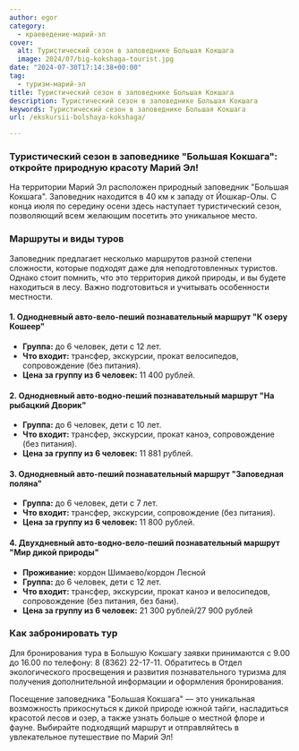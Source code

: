 ```yaml
---
author: egor
category:
  - краеведение-марий-эл
cover:
  alt: Туристический сезон в заповеднике Большая Кокшага
  image: 2024/07/big-kokshaga-tourist.jpg
date: "2024-07-30T17:14:38+00:00"
tag:
  - туризм-марий-эл
title: Туристический сезон в заповеднике Большая Кокшага
description: Туристический сезон в заповеднике Большая Кокшага
keywords: Туристический сезон в заповеднике Большая Кокшага
url: /ekskursii-bolshaya-kokshaga/

---
```

### Туристический сезон в заповеднике "Большая Кокшага": откройте природную красоту Марий Эл!

На территории Марий Эл расположен природный заповедник "Большая Кокшага". Заповедник находится в 40 км к западу от Йошкар-Олы. С конца июля по середину осени здесь наступает туристический сезон, позволяющий всем желающим посетить это уникальное место.

### Маршруты и виды туров

Заповедник предлагает несколько маршрутов разной степени сложности, которые подходят даже для неподготовленных туристов. Однако стоит помнить, что это территория дикой природы, и вы будете находиться в лесу. Важно подготовиться и учитывать особенности местности.

#### 1\. Однодневный авто-вело-пеший познавательный маршрут "К озеру Кошеер"

- **Группа:** до 6 человек, дети с 12 лет.
- **Что входит:** трансфер, экскурсии, прокат велосипедов, сопровождение (без питания).
- **Цена за группу из 6 человек:** 11 400 рублей.

#### 2\. Однодневный авто-водно-пеший познавательный маршрут "На рыбацкий Дворик"

- **Группа:** до 6 человек, дети с 10 лет.
- **Что входит:** трансфер, экскурсии, прокат каноэ, сопровождение (без питания).
- **Цена за группу из 6 человек:** 11 881 рублей.

#### 3\. Однодневный авто-пеший познавательный маршрут "Заповедная поляна"

- **Группа:** до 6 человек, дети с 7 лет.
- **Что входит:** трансфер, экскурсии, сопровождение (без питания).
- **Цена за группу из 6 человек:** 11 800 рублей.

#### 4\. Двухдневный авто-водно-вело-пеший познавательный маршрут "Мир дикой природы"

- **Проживание:** кордон Шимаево/кордон Лесной
- **Группа:** до 6 человек, дети с 12 лет.
- **Что входит:** трансфер, экскурсии, прокат каноэ и велосипедов, сопровождение (без питания, без бани).
- **Цена за группу из 6 человек:** 21 300 рублей/27 900 рублей

### Как забронировать тур

Для бронирования тура в Большую Кокшагу заявки принимаются с 9.00 до 16.00 по телефону: 8 (8362) 22-17-11. Обратитесь в Отдел экологического просвещения и развития познавательного туризма для получения дополнительной информации и оформления бронирования.

Посещение заповедника "Большая Кокшага" — это уникальная возможность прикоснуться к дикой природе южной тайги, насладиться красотой лесов и озер, а также узнать больше о местной флоре и фауне. Выбирайте подходящий маршрут и отправляйтесь в увлекательное путешествие по Марий Эл!
